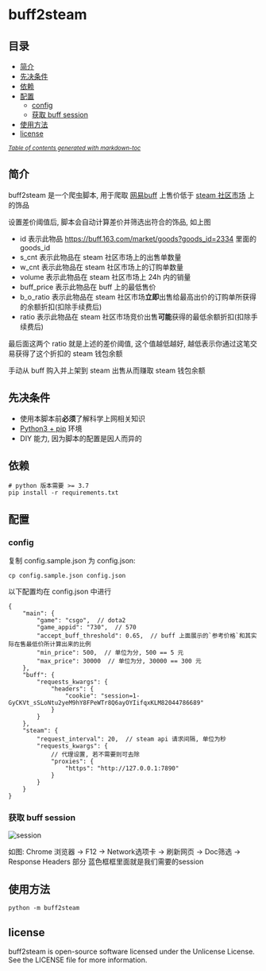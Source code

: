 # buff2steam

## 目录

- [简介](#简介)
- [先决条件](#先决条件)
- [依赖](#依赖)
- [配置](#配置)
  * [config](#config)
  * [获取 buff session](#获取-buff-session)
- [使用方法](#使用方法)
- [license](#license)

<small><i><a href='http://ecotrust-canada.github.io/markdown-toc/'>Table of contents generated with markdown-toc</a></i></small>


## 简介

buff2steam 是一个爬虫脚本, 用于爬取 [网易buff](https://buff.163.com/) 上售价低于 [steam 社区市场](https://steamcommunity.com/market/) 上的饰品

设置差价阈值后, 脚本会自动计算差价并筛选出符合的饰品, 如上图

 - id 表示此物品 https://buff.163.com/market/goods?goods_id=2334 里面的 goods_id
 - s_cnt 表示此物品在 steam 社区市场上的出售单数量
 - w_cnt 表示此物品在 steam 社区市场上的订购单数量
 - volume 表示此物品在 steam 社区市场上 24h 内的销量
 - buff_price 表示此物品在 buff 上的最低售价
 - b_o_ratio 表示此物品在 steam 社区市场**立即**出售给最高出价的订购单所获得的余额折扣(扣除手续费后)
 - ratio 表示此物品在 steam 社区市场竞价出售**可能**获得的最低余额折扣(扣除手续费后)

最后面这两个 ratio 就是上述的差价阈值, 这个值越低越好, 越低表示你通过这笔交易获得了这个折扣的 steam 钱包余额

手动从 buff 购入并上架到 steam 出售从而赚取 steam 钱包余额

## 先决条件

 - 使用本脚本前**必须**了解科学上网相关知识
 - [Python3 + pip](https://www.python.org/) 环境
 - DIY 能力, 因为脚本的配置是因人而异的

## 依赖

```
# python 版本需要 >= 3.7
pip install -r requirements.txt
```

## 配置

### config

复制 config.sample.json 为 config.json: 

`cp config.sample.json config.json`

以下配置均在 config.json 中进行

```json5
{
    "main": {
        "game": "csgo",  // dota2
        "game_appid": "730",  // 570
        "accept_buff_threshold": 0.65,  // buff 上面展示的`参考价格`和其实际在售最低价所计算出来的比例
        "min_price": 500,  // 单位为分, 500 == 5 元
        "max_price": 30000  // 单位为分, 30000 == 300 元
    },
    "buff": {
        "requests_kwargs": {
            "headers": {
                "cookie": "session=1-GyCKVt_sSLoNtu2yeM9hY8FPeWTr8Q6ayOYIifqxKLM82044786689"
            }
        }
    },
    "steam": {
        "request_interval": 20,  // steam api 请求间隔, 单位为秒
        "requests_kwargs": {
            // 代理设置, 若不需要则可去除
            "proxies": {
                "https": "http://127.0.0.1:7890"
            }
        }
    }
}
```

### 获取 buff session

![session](https://user-images.githubusercontent.com/5501843/75434392-6ac7e480-598c-11ea-85d4-108ac2972cc1.png)

如图: Chrome 浏览器 -> F12 -> Network选项卡 -> 刷新网页 -> Doc筛选 -> Response Headers 部分
蓝色框框里面就是我们需要的session

## 使用方法

```
python -m buff2steam
```

## license

buff2steam is open-source software licensed under the Unlicense License. See the LICENSE file for more information.
